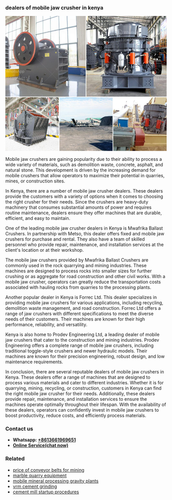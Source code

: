 <h3>dealers of mobile jaw crusher in kenya</h3><img src='1702953171.jpg' alt=''><p>Mobile jaw crushers are gaining popularity due to their ability to process a wide variety of materials, such as demolition waste, concrete, asphalt, and natural stone. This development is driven by the increasing demand for mobile crushers that allow operators to maximize their potential in quarries, mines, or construction sites.</p><p>In Kenya, there are a number of mobile jaw crusher dealers. These dealers provide the customers with a variety of options when it comes to choosing the right crusher for their needs. Since the crushers are heavy-duty machinery that consumes substantial amounts of power and requires routine maintenance, dealers ensure they offer machines that are durable, efficient, and easy to maintain.</p><p>One of the leading mobile jaw crusher dealers in Kenya is Mwafrika Ballast Crushers. In partnership with Metso, this dealer offers fixed and mobile jaw crushers for purchase and rental. They also have a team of skilled personnel who provide repair, maintenance, and installation services at the client's location or at their workshop.</p><p>The mobile jaw crushers provided by Mwafrika Ballast Crushers are commonly used in the rock quarrying and mining industries. These machines are designed to process rocks into smaller sizes for further crushing or as aggregate for road construction and other civil works. With a mobile jaw crusher, operators can greatly reduce the transportation costs associated with hauling rocks from quarries to the processing plants.</p><p>Another popular dealer in Kenya is Forrec Ltd. This dealer specializes in providing mobile jaw crushers for various applications, including recycling, demolition waste management, and road construction. Forrec Ltd offers a range of jaw crushers with different specifications to meet the diverse needs of their customers. Their machines are known for their high performance, reliability, and versatility.</p><p>Kenya is also home to Prodev Engineering Ltd, a leading dealer of mobile jaw crushers that cater to the construction and mining industries. Prodev Engineering offers a complete range of mobile jaw crushers, including traditional toggle-style crushers and newer hydraulic models. Their machines are known for their precision engineering, robust design, and low maintenance requirements.</p><p>In conclusion, there are several reputable dealers of mobile jaw crushers in Kenya. These dealers offer a range of machines that are designed to process various materials and cater to different industries. Whether it is for quarrying, mining, recycling, or construction, customers in Kenya can find the right mobile jaw crusher for their needs. Additionally, these dealers provide repair, maintenance, and installation services to ensure the machines operate optimally throughout their lifespan. With the availability of these dealers, operators can confidently invest in mobile jaw crushers to boost productivity, reduce costs, and efficiently process materials.</p><h3>Contact us</h3><ul><li><strong>Whatsapp:&nbsp;<a href="https://wa.me/8613661969651">+8613661969651</a></strong></li><li><a href="https://swt.shibang-china.com/?git&amp;zhl&amp;dealers of mobile jaw crusher in kenya"><strong>Online Service(chat now)</strong></a></li></ul><h3>Related</h3><ul><li><a href='price of conveyor belts for mining.md'>price of conveyor belts for mining</a></li><li><a href='marble quarry equipment.md'>marble quarry equipment</a></li><li><a href='mobile mineral processing gravity plants.md'>mobile mineral processing gravity plants</a></li><li><a href='vrm cement grinding.md'>vrm cement grinding</a></li><li><a href='cement mill startup procedures.md'>cement mill startup procedures</a></li></ul>